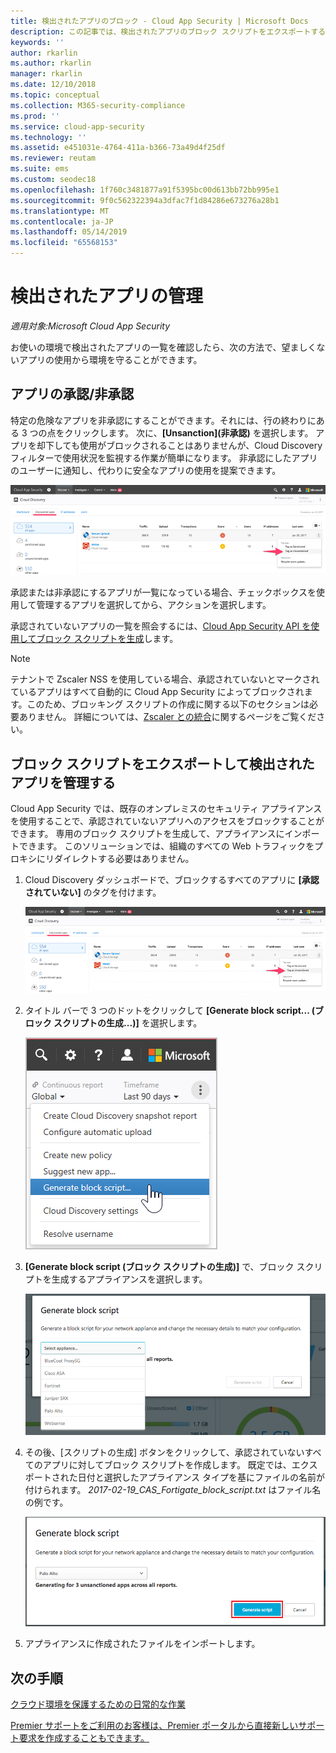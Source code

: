 ```yaml
---
title: 検出されたアプリのブロック - Cloud App Security | Microsoft Docs
description: この記事では、検出されたアプリのブロック スクリプトをエクスポートする手順について説明します。
keywords: ''
author: rkarlin
ms.author: rkarlin
manager: rkarlin
ms.date: 12/10/2018
ms.topic: conceptual
ms.collection: M365-security-compliance
ms.prod: ''
ms.service: cloud-app-security
ms.technology: ''
ms.assetid: e451031e-4764-411a-b366-73a49d4f25df
ms.reviewer: reutam
ms.suite: ems
ms.custom: seodec18
ms.openlocfilehash: 1f760c3481877a91f5395bc00d613bb72bb995e1
ms.sourcegitcommit: 9f0c562322394a3dfac7f1d84286e673276a28b1
ms.translationtype: MT
ms.contentlocale: ja-JP
ms.lasthandoff: 05/14/2019
ms.locfileid: "65568153"
---
```

# <a name="govern-discovered-apps"></a>検出されたアプリの管理

*適用対象:Microsoft Cloud App Security*

お使いの環境で検出されたアプリの一覧を確認したら、次の方法で、望ましくないアプリの使用から環境を守ることができます。


## <a name="BKMK_SanctionApp"></a> アプリの承認/非承認 

特定の危険なアプリを非承認にすることができます。それには、行の終わりにある 3 つの点をクリックします。 次に、**[Unsanction]\(非承認\)** を選択します。 アプリを却下しても使用がブロックされることはありませんが、Cloud Discovery フィルターで使用状況を監視する作業が簡単になります。 非承認にしたアプリのユーザーに通知し、代わりに安全なアプリの使用を提案できます。

![[承認されていない] のタグを付ける](./media/tag-as-unsanctioned.png)  

承認または非承認にするアプリが一覧になっている場合、チェックボックスを使用して管理するアプリを選択してから、アクションを選択します。

承認されていないアプリの一覧を照会するには、[Cloud App Security API を使用してブロック スクリプトを生成](https://us.portal.cloudappsecurity.com/api-docs/#generate-block-script)します。

> [!NOTE]
> テナントで Zscaler NSS を使用している場合、承認されていないとマークされているアプリはすべて自動的に Cloud App Security によってブロックされます。このため、ブロッキング スクリプトの作成に関する以下のセクションは必要ありません。 詳細については、[Zscaler との統合](zscaler-integration.md)に関するページをご覧ください。

## <a name="export-a-block-script-to-govern-discovered-apps"></a>ブロック スクリプトをエクスポートして検出されたアプリを管理する

Cloud App Security では、既存のオンプレミスのセキュリティ アプライアンスを使用することで、承認されていないアプリへのアクセスをブロックすることができます。 専用のブロック スクリプトを生成して、アプライアンスにインポートできます。 このソリューションでは、組織のすべての Web トラフィックをプロキシにリダイレクトする必要はありません。

1. Cloud Discovery ダッシュボードで、ブロックするすべてのアプリに **[承認されていない]** のタグを付けます。

   ![[承認されていない] のタグを付ける](./media/tag-as-unsanctioned.png)  

2. タイトル バーで 3 つのドットをクリックして **[Generate block script... (ブロック スクリプトの生成...)]** を選択します。 

   ![ブロック スクリプトを生成する](./media/generate-block-script.png)  

3. **[Generate block script (ブロック スクリプトの生成)]** で、ブロック スクリプトを生成するアプライアンスを選択します。 

   ![ブロック スクリプトのポップ アップを生成する](./media/generate-block-script-popup.png)  

4. その後、[スクリプトの生成] ボタンをクリックして、承認されていないすべてのアプリに対してブロック スクリプトを作成します。 既定では、エクスポートされた日付と選択したアプライアンス タイプを基にファイルの名前が付けられます。 *2017-02-19_CAS_Fortigate_block_script.txt* はファイル名の例です。 

   ![ブロック スクリプトのボタンを生成する](./media/generate-block-script-button.png)  

5. アプライアンスに作成されたファイルをインポートします。



## <a name="next-steps"></a>次の手順  
[クラウド環境を保護するための日常的な作業](daily-activities-to-protect-your-cloud-environment.md)   

[Premier サポートをご利用のお客様は、Premier ポータルから直接新しいサポート要求を作成することもできます。](https://premier.microsoft.com/)  
  
  
